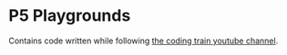 # P5 Playgrounds

Contains code written while following [the coding train youtube channel](https://www.youtube.com/channel/UCvjgXvBlbQiydffZU7m1_aw).


